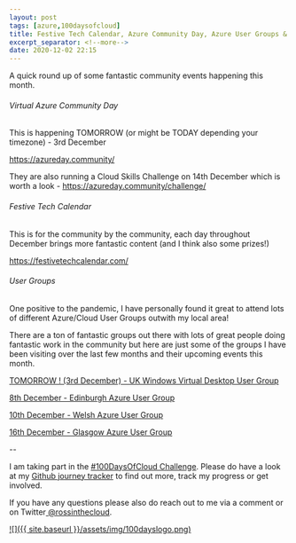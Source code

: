 ```yaml
---
layout: post
tags: [azure,100daysofcloud]
title: Festive Tech Calendar, Azure Community Day, Azure User Groups & More [#100DaysOfCloud Day 16/100] 
excerpt_separator: <!--more-->
date: 2020-12-02 22:15
---
```

A quick round up of some fantastic community events happening this month.

###### Virtual Azure Community Day

This is happening TOMORROW (or might be TODAY depending your timezone) - 3rd December

<a href="https://azureday.community/" target="_blank">https://azureday.community/</a>

They are also running a Cloud Skills Challenge on 14th December which is worth a look - 
<a href="https://azureday.community/challenge/" target="_blank">https://azureday.community/challenge/</a>

###### Festive Tech Calendar

This is for the community by the community, each day throughout December brings more fantastic content (and I think also some prizes!)

<a href="https://festivetechcalendar.com/" target="_blank">https://festivetechcalendar.com/</a>

###### User Groups

One positive to the pandemic, I have personally found it great to attend lots of different Azure/Cloud User Groups outwith my local area!

There are a ton of fantastic groups out there with lots of great people doing fantastic work in the community but here are just some of the groups I have been visiting over the last few months and their upcoming events this month.

<a href="https://www.meetup.com/UK-Windows-Virtual-Desktop-User-Group/" target="_blank">TOMORROW ! (3rd December) - UK Windows Virtual Desktop User Group </a>

<a href="https://www.meetup.com/Edinburgh-Azure-User-Group/" target="_blank">8th December - Edinburgh Azure User Group</a>

<a href="https://www.meetup.com/MSFT-Stack/" target="_blank">10th December - Welsh Azure User Group</a>

<a href="https://www.eventbrite.co.uk/e/glasgow-azure-user-group-22-tickets-124974326575?aff=website" target="_blank">16th December - Glasgow Azure User Group</a>




--

I am taking part in the <a href="https://100daysofcloud.com/" target="_blank">#100DaysOfCloud Challenge</a>. Please do have a look at my <a href="https://github.com/rossinthecloud/100DaysOfCloud" target="_blank">Github journey tracker</a> to find out more, track my progress or get involved.

If you have any questions please also do reach out to me via a comment or on Twitter<a href="https://www.twitter.com/rossinthecloud" target="_blank"> @rossinthecloud</a>.

<a href="https://github.com/rossinthecloud/100DaysOfCloud" target="_blank">![]({{ site.baseurl }}/assets/img/100dayslogo.png)</a>

